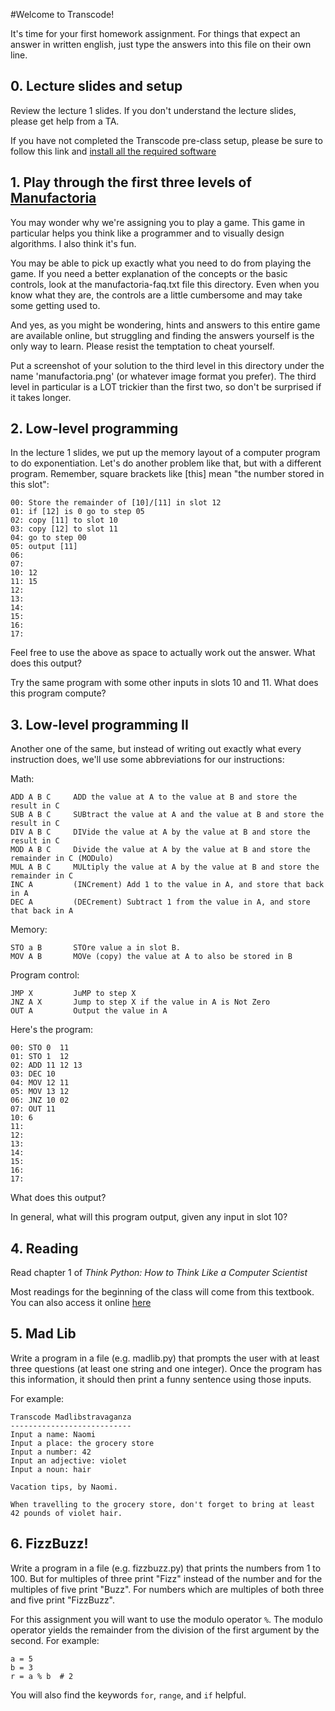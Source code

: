 #Welcome to Transcode!

It's time for your first homework assignment.  For things that expect an answer in written english, just type the answers into this file on their own line.


## 0. Lecture slides and setup

Review the lecture 1 slides. If you don't understand the lecture slides, please get help from a TA.

If you have not completed the Transcode pre-class setup, please be sure to follow this link and [install all the required software](https://github.com/TranscodeSF/classwork/blob/master/preclass_setup.md)


## 1. Play through the first three levels of [Manufactoria](http://pleasingfungus.com/Manufactoria/)

You may wonder why we're assigning you to play a game.  This game in particular helps you think like a programmer and to visually design algorithms.  I also think it's fun.

You may be able to pick up exactly what you need to do from playing the game.  If you need a better explanation of the concepts or the basic controls, look at the manufactoria-faq.txt file this directory.  Even when you know what they are, the controls are a little cumbersome and may take some getting used to.

And yes, as you might be wondering, hints and answers to this entire game are available online, but struggling and finding the answers yourself is the only way to learn.  Please resist the temptation to cheat yourself.

Put a screenshot of your solution to the third level in this directory under the name 'manufactoria.png' (or whatever image format you prefer).  The third level in particular is a LOT trickier than the first two, so don't be surprised if it takes longer.


## 2. Low-level programming

In the lecture 1 slides, we put up the memory layout of a computer program to do exponentiation.  Let's do another problem like that, but with a different program.  Remember, square brackets like [this] mean "the number stored in this slot":

    00: Store the remainder of [10]/[11] in slot 12
    01: if [12] is 0 go to step 05
    02: copy [11] to slot 10
    03: copy [12] to slot 11
    04: go to step 00
    05: output [11]
    06:
    07:
    10: 12
    11: 15
    12:
    13:
    14:
    15:
    16:
    17:

Feel free to use the above as space to actually work out the answer. What does this output?

Try the same program with some other inputs in slots 10 and 11.  What does this program compute?


## 3. Low-level programming II

Another one of the same, but instead of writing out exactly what every instruction does, we'll use some abbreviations for our instructions:

Math:

    ADD A B C     ADD the value at A to the value at B and store the result in C
    SUB A B C     SUBtract the value at A and the value at B and store the result in C
    DIV A B C     DIVide the value at A by the value at B and store the result in C
    MOD A B C     Divide the value at A by the value at B and store the remainder in C (MODulo)
    MUL A B C     MULtiply the value at A by the value at B and store the remainder in C
    INC A         (INCrement) Add 1 to the value in A, and store that back in A
    DEC A         (DECrement) Subtract 1 from the value in A, and store that back in A

Memory:

    STO a B       STOre value a in slot B.
    MOV A B       MOVe (copy) the value at A to also be stored in B

Program control:

    JMP X         JuMP to step X
    JNZ A X       Jump to step X if the value in A is Not Zero
    OUT A         Output the value in A

Here's the program:

    00: STO 0  11
    01: STO 1  12
    02: ADD 11 12 13
    03: DEC 10
    04: MOV 12 11
    05: MOV 13 12
    06: JNZ 10 02
    07: OUT 11
    10: 6
    11:
    12:
    13:
    14:
    15:
    16:
    17:

What does this output?

In general, what will this program output, given any input in slot 10?


## 4. Reading

Read chapter 1 of *Think Python: How to Think Like a Computer Scientist*

Most readings for the beginning of the class will come from this textbook.  You can also access it online [here](http://www.greenteapress.com/thinkpython/)


## 5. Mad Lib
Write a program in a file (e.g. madlib.py) that prompts the user with at least three questions (at least one string and one integer).  Once the program has this information, it should then print a funny sentence using those inputs.

For example:


    Transcode Madlibstravaganza
    ---------------------------
    Input a name: Naomi
    Input a place: the grocery store
    Input a number: 42
    Input an adjective: violet
    Input a noun: hair

    Vacation tips, by Naomi.

    When travelling to the grocery store, don't forget to bring at least 42 pounds of violet hair.


## 6. FizzBuzz!
Write a program in a file (e.g. fizzbuzz.py) that prints the numbers from 1 to 100.  But for multiples of three print "Fizz" instead of the number and for the multiples of five print "Buzz".  For numbers which are multiples of both three and five print "FizzBuzz".

For this assignment you will want to use the modulo operator `%`. The modulo operator yields the remainder from the division of the first argument by the second. For example:
```
a = 5
b = 3
r = a % b  # 2
```

You will also find the keywords `for`, `range`, and `if` helpful.
